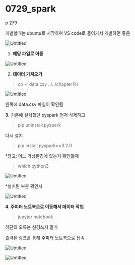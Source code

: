 # 0729_spark

p 279

개발할때는 ubuntu로 시작하여 VS code로 들어가서 개발하면 좋음

![Untitled](0729_spark%20e567543939744458bd142d49d62cc727/Untitled.png)

  1. **해당 파일로 이동** 

![Untitled](0729_spark%20e567543939744458bd142d49d62cc727/Untitled%201.png)

  2. **데이터 가져오기**

>cp -r data.csv ../../chapter14/

![Untitled](0729_spark%20e567543939744458bd142d49d62cc727/Untitled%202.png)

왼쪽에 data.csv 파일이 확인됨

  **3.** 기존에 설치했던  pyspark 먼저 삭제하고 

>pip uninstall pyspark 

다시 설치 

 >pip install pyspark==3.2.0

*참고: 어느 가상환경에 있는지 확인할때 

>which python3

![Untitled](0729_spark%20e567543939744458bd142d49d62cc727/Untitled%203.png)

*설치된 부분 확인시 

![Untitled](0729_spark%20e567543939744458bd142d49d62cc727/Untitled%204.png)

  **4. 주피터 노트북으로 이동해서 데이터 작업**

>jupyter notebook 

하단의 오류는 신경쓰지 말기 

출력된 링크를 통해 주피터 노트북으로 접속

![Untitled](0729_spark%20e567543939744458bd142d49d62cc727/Untitled%205.png)

![Untitled](0729_spark%20e567543939744458bd142d49d62cc727/Untitled%206.png)